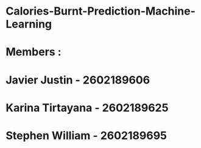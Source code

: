 # Calories-Burnt-Prediction-Machine-Learning
# Members : 
# Javier Justin - 2602189606
# Karina Tirtayana - 2602189625
# Stephen William - 2602189695
